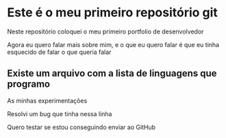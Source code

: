 # Este é o meu primeiro repositório git

Neste repositório coloquei o meu primeiro portfolio de desenvolvedor

Agora eu quero falar mais sobre mim, e o que eu quero falar é que eu tinha esquecido de falar o que queria falar


## Existe um arquivo com a lista de linguagens que programo

As minhas experimentações

Resolvi um bug que tinha nessa linha

Quero testar se estou conseguindo enviar ao GitHub
